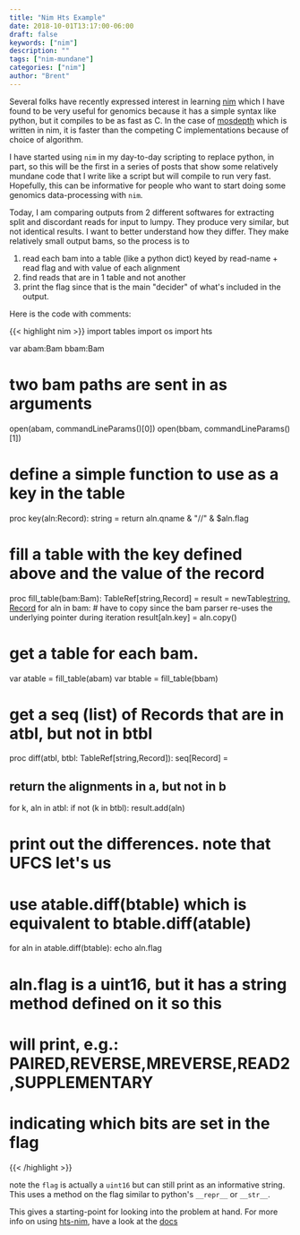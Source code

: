 ```yaml
---
title: "Nim Hts Example"
date: 2018-10-01T13:17:00-06:00
draft: false
keywords: ["nim"]
description: ""
tags: ["nim-mundane"]
categories: ["nim"]
author: "Brent"
---
```


Several folks have recently expressed interest in learning [nim](https://nim-lang.org) which
I have found to be very useful for genomics because it has a simple syntax like python, but
it compiles to be as fast as C. In the case of [mosdepth](https://github.com/brentp/mosdepth) which
is written in nim, it is faster than the competing C implementations because of choice of 
algorithm.

I have started using `nim` in my day-to-day scripting to replace python, in part, so this will be
the first in a series of posts that show some relatively mundane code that I write like a script but
will compile to run very fast. Hopefully, this can be informative for people who want to start doing
some genomics data-processing with `nim`.

Today, I am comparing outputs from 2 different softwares for extracting split and discordant reads
for input to lumpy. They produce very similar, but not identical results. I want to better understand
how they differ. They make relatively small output bams, so the process is to

1. read each bam into a table (like a python dict) keyed by read-name + read flag and with value of
   each alignment
2. find reads that are in 1 table and not another
3. print the flag since that is the main "decider" of what's included in the output.

Here is the code with comments:

{{< highlight nim >}}
import tables
import os
import hts

var
 abam:Bam
 bbam:Bam


# two bam paths are sent in as arguments
open(abam, commandLineParams()[0]) 
open(bbam, commandLineParams()[1])

# define a simple function to use as a key in the table
proc key(aln:Record): string =
  return aln.qname & "//" & $aln.flag


# fill a table with the key defined above and the value of the record
proc fill_table(bam:Bam): TableRef[string,Record] =
  result = newTable[string, Record]()
  for aln in bam:
    # have to copy since the bam parser re-uses the underlying pointer during iteration
    result[aln.key] = aln.copy()


# get a table for each bam.
var atable = fill_table(abam)
var btable = fill_table(bbam)

# get a seq (list) of Records that are in atbl, but not in btbl
proc diff(atbl, btbl: TableRef[string,Record]): seq[Record] =
  ## return the alignments in a, but not in b
  for k, aln in atbl:
    if not (k in btbl):
      result.add(aln)

# print out the differences. note that UFCS let's us
# use atable.diff(btable) which is equivalent to btable.diff(atable)
for aln in atable.diff(btable):
  echo aln.flag
  # aln.flag is a uint16, but it has a string method defined on it so this
  # will print, e.g.: PAIRED,REVERSE,MREVERSE,READ2,SUPPLEMENTARY
  # indicating which bits are set in the flag

{{< /highlight >}}

note the `flag` is actually a `uint16` but can still print as an informative string.
This uses a method on the flag similar to python's `__repr__` or `__str__`.

This gives a starting-point for looking into the problem at hand.
For more info on using [hts-nim](https://github.com/brentp/hts-nim), have a look at the [docs](https://brentp.github.io/hts-nim/)

